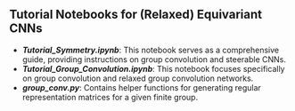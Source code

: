 ## Tutorial Notebooks for (Relaxed) Equivariant CNNs 
- ***Tutorial_Symmetry.ipynb***: This notebook serves as a comprehensive guide, providing instructions on group convolution and steerable CNNs.
- ***Tutorial_Group_Convolution.ipynb***: This notebook focuses specifically on group convolution and relaxed group convolution networks.
- ***group_conv.py***: Contains helper functions for generating regular representation matrices for a given finite group.





